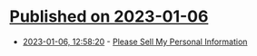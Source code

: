 # [Published on 2023-01-06](index.md)

* [2023-01-06, 12:58:20](https://news.ycombinator.com/item?id=34274139) - [Please Sell My Personal Information](https://taylor.town/please-sell-my-personal-information)
